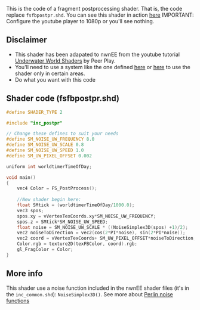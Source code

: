 This is the code of a fragment postprocessing shader. That is, the code replace `fsfbpostpr.shd`. You can see this shader in action [here](https://www.youtube.com/watch?v=sLSG2CjMuFA) IMPORTANT: Configure the youtube player to 1080p or you'll see nothing.

## Disclaimer

* This shader has been adapated to nwnEE from the youtube tutorial [Underwater World Shaders](https://www.youtube.com/watch?v=v15C8SbTTac&list=PL3POsQzaCw51Cvlnery3cIabH-YqQtMpa) by Peer Play.
* You'll need to use a system like the one defined [here](https://nwn.wiki/display/NWN1/Shaders+and+Area+Flags) or [here](https://nwn.wiki/display/NWN1/Per+player+shaders) to use the shader only in certain areas. 
* Do what you want with this code

## Shader code (fsfbpostpr.shd)
```C
#define SHADER_TYPE 2

#include "inc_postpr"

// Change these defines to suit your needs
#define SM_NOISE_UW_FREQUENCY 8.0
#define SM_NOISE_UW_SCALE 0.8
#define SM_NOISE_UW_SPEED 1.0
#define SM_UW_PIXEL_OFFSET 0.002

uniform int worldtimerTimeOfDay;

void main()
{
    vec4 Color = FS_PostProcess();
    
    //New shader begin here:
    float SMtick = (worldtimerTimeOfDay/1000.0);
    vec3 spos;
    spos.xy = vVertexTexCoords.xy*SM_NOISE_UW_FREQUENCY;
    spos.z = SMtick*SM_NOISE_UW_SPEED;
    float noise = SM_NOISE_UW_SCALE * ((NoiseSimplex3D(spos) +1)/2);
    vec2 noiseToDirection = vec2(cos(2*PI*noise), sin(2*PI*noise));
    vec2 coord = vVertexTexCoords+ SM_UW_PIXEL_OFFSET*noiseToDirection; 
    Color.rgb = texture2D(texFBColor, coord).rgb;
    gl_FragColor = Color;
}
```
## More info
This shader use a noise function included in the nwnEE shader files (it's in the `inc_common.shd`): `NoiseSimplex3D()`. See more about [Perlin noise functions](https://www.youtube.com/watch?v=Qf4dIN99e2w&list=PLRqwX-V7Uu6bgPNQAdxQZpJuJCjeOr7VD)
